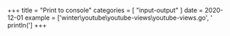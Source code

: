 +++
title = "Print to console"
categories = [ "input-output" ]
date = 2020-12-01
example = ['winter\youtube\youtube-views\youtube-views.go', ' println(']
+++
